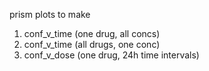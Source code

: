 prism plots to make
1. conf_v_time (one drug, all concs)
2. conf_v_time (all drugs, one conc)
3. conf_v_dose (one drug, 24h time intervals)
